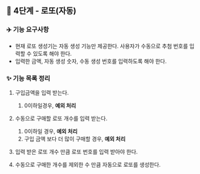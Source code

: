 ## 🚀 4단계 - 로또(자동) 
### ✈️ 기능 요구사항

- 현재 로또 생성기는 자동 생성 기능만 제공한다. 사용자가 수동으로 추첨 번호를 입력할 수 있도록 해야 한다.
- 입력한 금액, 자동 생성 숫자, 수동 생성 번호를 입력하도록 해야 한다.

### ✨ 기능 목록 정리
1. 구입금액을 입력 받는다.
   1. 0이하일경우, **예외 처리**


2. 수동으로 구매할 로또 개수를 입력 받는다.
   1. 0이하일 경우, **예외 처리**
   2. 구입 금액 보다 더 많이 구매할 경우, **예외 처리**


3. 입력 받은 로또 개수 만큼 로또 번호를 입력 받아야 한다.
4. 수동으로 구매한 개수를 제외한 수 만큼 자동으로 로또를 생성한다.

   
   